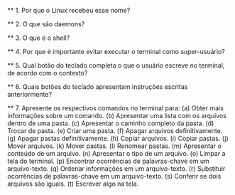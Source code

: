 ** 1. Por que o Linux recebeu esse nome?

** 2. O que são daemons?

** 3. O que é o shell?

** 4. Por que é importante evitar executar o terminal como super-usuário?

** 5. Qual botão do teclado completa o que o usuário escreve no terminal, de acordo com o contexto?

** 6. Quais botões do teclado apresentam instruções escritas anteriormente?

** 7. Apresente os respectivos comandos no terminal para: (a) Obter mais informações sobre um comando. (b) Apresentar uma lista com os arquivos dentro de uma pasta. (c) Apresentar o caminho completo da pasta. (d) Trocar de pasta. (e) Criar uma pasta. (f) Apagar arquivos definitivamente. (g) Apagar pastas definitivamente. (h) Copiar arquivos. (i) Copiar pastas. (j) Mover arquivos. (k) Mover pastas. (l) Renomear pastas. (m) Apresentar o conteúdo de um arquivo. (n) Apresentar o tipo de um arquivo. (o) Limpar a tela do terminal. (p) Encontrar ocorrências de palavras-chave em um arquivo-texto. (q) Ordenar informações em um arquivo-texto. (r) Substituir ocorrências de palavras-chave em um arquivo-texto. (s) Conferir se dois arquivos são iguais. (t) Escrever algo na tela.
